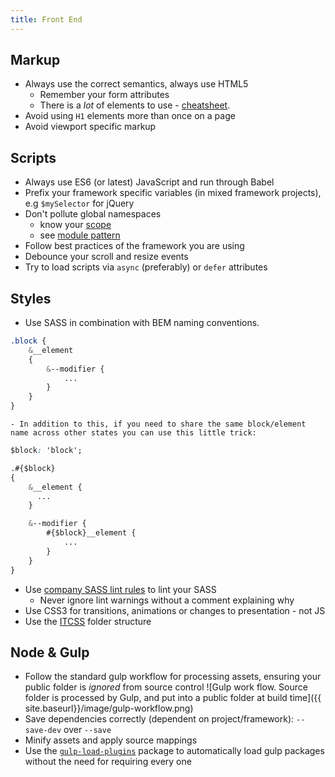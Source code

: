 ```yaml
---
title: Front End
---
```

## Markup

- Always use the correct semantics, always use HTML5
    - Remember your form attributes
    - There is a _lot_ of elements to use - [cheatsheet](https://www.wpkube.com/wp-content/uploads/2017/09/html-chatsheet.pdf).
- Avoid using `H1` elements more than once on a page
- Avoid viewport specific markup

## Scripts

- Always use ES6 (or latest) JavaScript and run through Babel
- Prefix your framework specific variables (in mixed framework projects), e.g `$mySelector` for jQuery
- Don't pollute global namespaces
    -  know your [scope](https://github.com/getify/You-Dont-Know-JS/tree/master/scope%20%26%20closures)
    -  see [module pattern](https://addyosmani.com/resources/essentialjsdesignpatterns/book/#modulepatternjavascript)
- Follow best practices of the framework you are using
- Debounce your scroll and resize events
- Try to load scripts via `async` (preferably) or `defer` attributes

## Styles

- Use SASS in combination with BEM naming conventions.  

  
```css
.block { 
    &__element
    {
        &--modifier {
            ...
        }
    }
} 
```
    - In addition to this, if you need to share the same block/element name across other states you can use this little trick: 
  
```css
$block: 'block';

.#{$block}
{
    &__element {
      ...
    }

    &--modifier {
        #{$block}__element {
            ...
        }
    }
}
```
- Use [company SASS lint rules](/assets/tla-sass-lint-config.json) to lint your SASS
    -  Never ignore lint warnings without a comment explaining why
- Use CSS3 for transitions, animations or changes to presentation - not JS
- Use the [ITCSS](https://www.xfive.co/blog/itcss-scalable-maintainable-css-architecture) folder structure

## Node & Gulp

- Follow the standard gulp workflow for processing assets, ensuring your public folder is *ignored* from source control ![Gulp work flow. Source folder is processed by Gulp, and put into a public folder at build time]({{ site.baseurl}}/image/gulp-workflow.png)
- Save dependencies correctly (dependent on project/framework): `--save-dev` over `--save`
- Minify assets and apply source mappings
- Use the [`gulp-load-plugins`](https://www.npmjs.com/package/gulp-load-plugins) package to automatically load gulp packages without the need for requiring every one